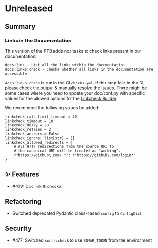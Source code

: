 # Unreleased

## Summary

### Links in the Documentation 
This version of the PTB adds nox tasks to check links present in our documentation:

    docs:link - List all the links within the documentation
    docs:links:check - Checks whether all links in the documentation are accessible

`docs:links:check` is run in the CI `checks.yml`. If this step fails in the CI,
please check the output & manually resolve the issues. There might be some cases
where you need to update your doc/conf.py with specific values for the allowed
options for the [Linkcheck Builder](https://www.sphinx-doc.org/en/master/usage/configuration.html#options-for-the-linkcheck-builder).

We recommend the following values be added:

    linkcheck_rate_limit_timeout = 40
    linkcheck_timeout = 10
    linkcheck_delay = 20
    linkcheck_retries = 2
    linkcheck_anchors = False
    linkcheck_ignore: list[str] = []
    linkcheck_allowed_redirects = {
        # All HTTP redirections from the source URI to
        # the canonical URI will be treated as "working".
        r"https://github\.com/.*": r"https://github\.com/login*"
    }

## ✨ Features
* #409: Doc link & checks

## Refactoring
* Switched deprecated Pydantic class-based `config` to `ConfigDict`

## Security
* #477: Switched `sonar:check` to use `SONAR_TOKEN` from the environment
